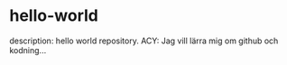# hello-world
description: hello world repository.
ACY: Jag vill lärra mig om github och kodning...
